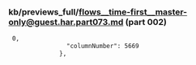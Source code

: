 ### kb/previews_full/flows__time-first__master-only@guest.har.part073.md (part 002)

```md
 0,
                "columnNumber": 5669
              },
     
```

```
